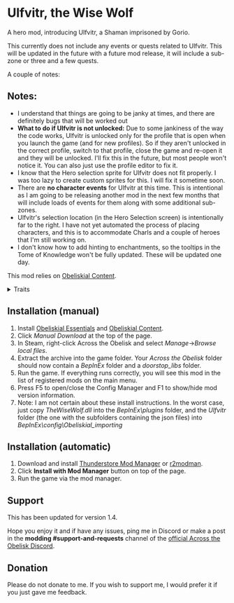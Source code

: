 # Ulfvitr, the Wise Wolf

A hero mod, introducing Ulfvitr, a Shaman imprisoned by Gorio. 

This currently does not include any events or quests related to Ulfvitr. This will be updated in the future with a future mod release, it will include a sub-zone or three and a few quests. 

A couple of notes:
## Notes:
- I understand that things are going to be janky at times, and there are definitely bugs that will be worked out
- **What to do if Ulfvitr is not unlocked:** Due to some jankiness of the way the code works, Ulfvitr is unlocked only for the profile that is open when you launch the game (and for new profiles). So if they aren't unlocked in the correct profile, switch to that profile, close the game and re-open it and they will be unlocked. I'll fix this in the future, but most people won't notice it. You can also just use the profile editor to fix it.
- I know that the Hero selection sprite for Ulfvitr does not fit properly. I was too lazy to create custom sprites for this. I will fix it sometime soon.
- There are **no character events** for Ulfvitr at this time. This is intentional as I am going to be releasing another mod in the next few months that will include loads of events for them along with some additional sub-zones.
- Ulfvitr's selection location (in the Hero Selection screen) is intentionally far to the right. I have not yet automated the process of placing characters, and this is to accommodate Charls and a couple of heroes that I'm still working on. 
- I don't know how to add hinting to enchantments, so the tooltips in the Tome of Knowledge won't be fully updated. These will be updated one day.

This mod relies on [Obeliskial Content](https://across-the-obelisk.thunderstore.io/package/meds/Obeliskial_Content/).

<details>
<summary>Traits</summary>

### Level 1
Call the Rain: At the start of your turn, apply 1 wet to all characters


### Level 2

![Storm Channeler](https://raw.githubusercontent.com/binbinmods/Ulfvitr/refs/heads/main/Assets/Storm_Channeler.png)

![Waters of Life](https://raw.githubusercontent.com/binbinmods/Ulfvitr/refs/heads/main/Assets/Waters_of_Life.png)

### Level 3

Magnet: When you play a Lightning Spell that costs Energy, refund 1 Energy and apply 1 Spark to a random enemy. [3 times/turn]
Regenerator: Regeneration +1. When you apply Regeneration on a hero heal them by the amount of wet on them. This heal is not affected by modifiers

### Level 4

![Electric Current](https://raw.githubusercontent.com/binbinmods/Ulfvitr/refs/heads/main/Assets/Electric_Current.png)

![Tears of the Spirits](https://raw.githubusercontent.com/binbinmods/Ulfvitr/refs/heads/main/Assets/Tears_of_the_Spririts.png)

### Level 5

Conductor: Spark +3. Applying wet on enemies deals lighting damage equal to their spark x0.5. This damage is not affected by modifiers.
Life Bloom: Wet +1, Regeneration +2. At end of turn, heal all heroes by wet x0.70.

</details>


## Installation (manual)

1. Install [Obeliskial Essentials](https://across-the-obelisk.thunderstore.io/package/meds/Obeliskial_Essentials/) and [Obeliskial Content](https://across-the-obelisk.thunderstore.io/package/meds/Obeliskial_Content/).
2. Click _Manual Download_ at the top of the page.
3. In Steam, right-click Across the Obelisk and select _Manage_->_Browse local files_.
4. Extract the archive into the game folder. Your _Across the Obelisk_ folder should now contain a _BepInEx_ folder and a _doorstop\_libs_ folder.
5. Run the game. If everything runs correctly, you will see this mod in the list of registered mods on the main menu.
6. Press F5 to open/close the Config Manager and F1 to show/hide mod version information.
7. Note: I am not certain about these install instructions. In the worst case, just copy _TheWiseWolf.dll_ into the _BepInEx\plugins_ folder, and the _Ulfvitr_ folder (the one with the subfolders containing the json files) into _BepInEx\config\Obeliskial\_importing_

## Installation (automatic)

1. Download and install [Thunderstore Mod Manager](https://www.overwolf.com/app/Thunderstore-Thunderstore_Mod_Manager) or [r2modman](https://across-the-obelisk.thunderstore.io/package/ebkr/r2modman/).
2. Click **Install with Mod Manager** button on top of the page.
3. Run the game via the mod manager.

## Support

This has been updated for version 1.4.

Hope you enjoy it and if have any issues, ping me in Discord or make a post in the **modding #support-and-requests** channel of the [official Across the Obelisk Discord](https://discord.gg/across-the-obelisk-679706811108163701).

## Donation

Please do not donate to me. If you wish to support me, I would prefer it if you just gave me feedback. 
